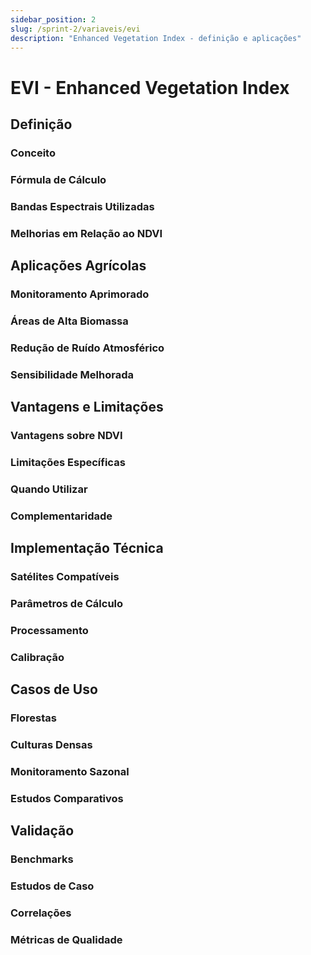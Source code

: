 ```yaml
---
sidebar_position: 2
slug: /sprint-2/variaveis/evi
description: "Enhanced Vegetation Index - definição e aplicações"
---
```


# EVI - Enhanced Vegetation Index

## Definição

### Conceito

### Fórmula de Cálculo

### Bandas Espectrais Utilizadas

### Melhorias em Relação ao NDVI

## Aplicações Agrícolas

### Monitoramento Aprimorado

### Áreas de Alta Biomassa

### Redução de Ruído Atmosférico

### Sensibilidade Melhorada

## Vantagens e Limitações

### Vantagens sobre NDVI

### Limitações Específicas

### Quando Utilizar

### Complementaridade

## Implementação Técnica

### Satélites Compatíveis

### Parâmetros de Cálculo

### Processamento

### Calibração

## Casos de Uso

### Florestas

### Culturas Densas

### Monitoramento Sazonal

### Estudos Comparativos

## Validação

### Benchmarks

### Estudos de Caso

### Correlações

### Métricas de Qualidade
